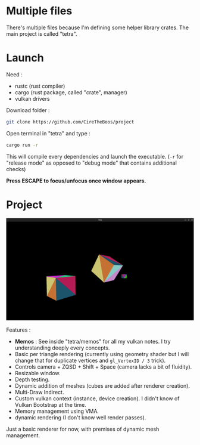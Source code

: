 # Multiple files

There's multiple files because I'm defining some helper library crates. The main project is called "tetra".

# Launch

Need :
- rustc (rust compiler)
- cargo (rust package, called "crate", manager)
- vulkan drivers

Download folder :

```bash
git clone https://github.com/CireTheBoos/project
```

Open terminal in "tetra" and type :

```bash
cargo run -r
```

This will compile every dependencies and launch the executable.
(`-r` for "release mode" as opposed to "debug mode" that contains additional checks)

**Press ESCAPE to focus/unfocus once window appears.**

# Project

![tetra_screenshot](./tetra_screenshot.png)

Features :
- **Memos** : See inside "tetra/memos" for all my vulkan notes. I try understanding deeply every concepts.
- Basic per triangle rendering (currently using geometry shader but I will change that for duplicate vertices and `gl_VertexID / 3` trick).
- Controls camera + ZQSD + Shift + Space (camera lacks a bit of fluidity).
- Resizable window.
- Depth testing.
- Dynamic addition of meshes (cubes are added after renderer creation).
- Multi-Draw Indirect.
- Custom vulkan context (instance, device creation). I didn't know of Vulkan Bootstrap at the time.
- Memory management using VMA.
- dynamic rendering (I don't know well render passes).

Just a basic renderer for now, with premises of dynamic mesh management.
